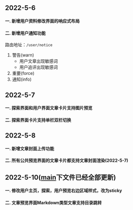 ## 2022-5-6
  #### 一. 新增用户资料修改界面的响应式布局
  #### 二. 新增用户通知功能
  路由地址：`/user/notice`
  1. 警告(warn)
     * 用户文章出现敏感词
     * 用户追评出现敏感词
  2. 重要(force)
  3. 通知(info) 
## 2022-5-7
   #### 一. 探索界面和用户界面文章卡片支持图片预览
   #### 二. 探索界面卡片支持单栏双栏切换
## 2022-5-8
   #### 一. 新增文章封面上传功能
   #### 二. 所有公共预览界面的文章卡片都支持文章封面渲染(2022-5-7)
## 2022-5-10([main](https://github.com/ChineseBread/BreadBlog)下文件已经全部更新)
   #### 一. 修改用户主页，探索，用户预览右边区域样式，改为sticky
   #### 二. 文章预览界面Markdown类型文章支持目录跳转
